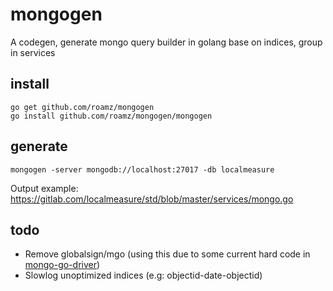 # mongogen

A codegen, generate mongo query builder in golang base on indices, group in services

## install
```
go get github.com/roamz/mongogen
go install github.com/roamz/mongogen/mongogen
```

## generate
```
mongogen -server mongodb://localhost:27017 -db localmeasure
```

Output example:
https://gitlab.com/localmeasure/std/blob/master/services/mongo.go

## todo
* Remove globalsign/mgo (using this due to some current hard code in [mongo-go-driver](https://github.com/mongodb/mongo-go-driver))
* Slowlog unoptimized indices (e.g: objectid-date-objectid)
